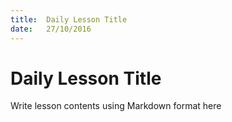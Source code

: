 ```yaml
---
title:  Daily Lesson Title
date:   27/10/2016
---
```


# Daily Lesson Title

Write lesson contents using Markdown format here